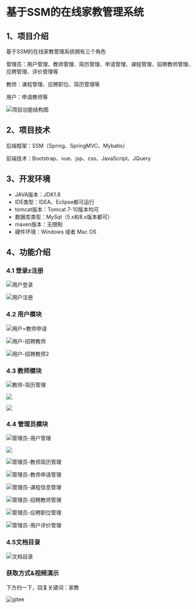# 基于SSM的在线家教管理系统



## 1、项目介绍

基于SSM的在线家教管理系统拥有三个角色

管理员：用户管理、教师管理、简历管理、申请管理、课程管理、招聘教师管理、应聘管理、评价管理等

教师：课程管理、应聘职位、简历管理等

用户：申请教师等

![项目功能结构图](https://project-images-1256969109.cos.ap-chongqing.myqcloud.com/Typora-Images/202208122353258.jpg)


## 2、项目技术

后端框架：SSM（Spring、SpringMVC、Mybatis）

前端技术：Bootstrap、vue、jsp、css、JavaScript、JQuery

## 3、开发环境

- JAVA版本：JDK1.8
- IDE类型：IDEA、Eclipse都可运行
- tomcat版本：Tomcat 7-10版本均可
- 数据库类型：MySql（5.x和8.x版本都可） 
- maven版本：无限制
- 硬件环境：Windows 或者 Mac OS


## 4、功能介绍

### 4.1 登录z注册

![用户登录](https://project-images-1256969109.cos.ap-chongqing.myqcloud.com/Typora-Images/202208122354402.jpg)

![用户注册](https://project-images-1256969109.cos.ap-chongqing.myqcloud.com/Typora-Images/202208122354851.jpg)

### 4.2 用户模块

![用户=教师申请](https://project-images-1256969109.cos.ap-chongqing.myqcloud.com/Typora-Images/202208122354704.jpg)

![用户-招聘教师](https://project-images-1256969109.cos.ap-chongqing.myqcloud.com/Typora-Images/202208122354824.jpg)

![用户-招聘教师2](https://project-images-1256969109.cos.ap-chongqing.myqcloud.com/Typora-Images/202208122354936.jpg)

### 4.3 教师模块

![教师-简历管理](https://project-images-1256969109.cos.ap-chongqing.myqcloud.com/Typora-Images/202208122354357.jpg)

![](https://project-images-1256969109.cos.ap-chongqing.myqcloud.com/Typora-Images/202208122354656.jpeg)

![](https://project-images-1256969109.cos.ap-chongqing.myqcloud.com/Typora-Images/202208122354937.jpeg)

### 4.4 管理员模块

![管理员-用户管理](https://project-images-1256969109.cos.ap-chongqing.myqcloud.com/Typora-Images/202208122354983.jpg)

![](https://project-images-1256969109.cos.ap-chongqing.myqcloud.com/Typora-Images/202208122354094.jpeg)

![管理员-教师简历管理](https://project-images-1256969109.cos.ap-chongqing.myqcloud.com/Typora-Images/202208122354825.jpg)

![管理员-教师申请管理](https://project-images-1256969109.cos.ap-chongqing.myqcloud.com/Typora-Images/202208122355193.jpg)

![管理员-课程信息管理](https://project-images-1256969109.cos.ap-chongqing.myqcloud.com/Typora-Images/202208122355480.jpg)

![管理员-招聘教师管理](https://project-images-1256969109.cos.ap-chongqing.myqcloud.com/Typora-Images/202208122355554.jpg)

![管理员-应聘职位管理](https://project-images-1256969109.cos.ap-chongqing.myqcloud.com/Typora-Images/202208122355605.jpg)

![管理员-用户评价管理](https://project-images-1256969109.cos.ap-chongqing.myqcloud.com/Typora-Images/202208122355612.jpg)

###  4.5文档目录

![文档目录](https://project-images-1256969109.cos.ap-chongqing.myqcloud.com/Typora-Images/202208122355814.jpg)

### 获取方式&视频演示

下方扫一下，回复关键词：家教

![gitee](https://project-images-1256969109.cos.ap-chongqing.myqcloud.com/Typora-Images/202309291447341.png)
